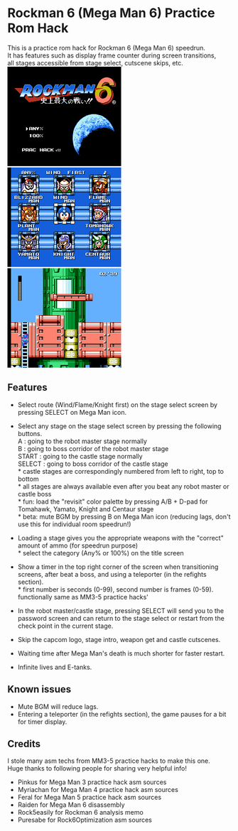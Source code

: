 # Rockman 6 (Mega Man 6) Practice Rom Hack
This is a practice rom hack for Rockman 6 (Mega Man 6) speedrun.  
It has features such as display frame counter during screen transitions,  
all stages accessible from stage select, cutscene skips, etc.  
![pic01](images/pic01.png) ![pic02](images/pic02.png) ![pic03](images/pic03.png)

## Features
- Select route (Wind/Flame/Knight first) on the stage select screen by pressing SELECT on Mega Man icon.  
- Select any stage on the stage select screen by pressing the following buttons.  
A : going to the robot master stage normally  
B : going to boss corridor of the robot master stage  
START : going to the castle stage normally  
SELECT : going to boss corridor of the castle stage  
\* castle stages are correspondingly numbered from left to right, top to bottom  
\* all stages are always available even after you beat any robot master or castle boss  
\* fun: load the "revisit" color palette by pressing A/B + D-pad for Tomahawk, Yamato, Knight and Centaur stage  
\* beta: mute BGM by pressing B on Mega Man icon (reducing lags, don't use this for individual room speedrun!)  
  
- Loading a stage gives you the appropriate weapons with the "correct" amount of ammo (for speedrun purpose)  
\* select the category (Any% or 100%) on the title screen  
  
- Show a timer in the top right corner of the screen when transitioning screens, after beat a boss, and using a teleporter (in the refights section).  
\* first number is seconds (0-99), second number is frames (0-59). functionally same as MM3-5 practice hacks'  
  
- In the robot master/castle stage, pressing SELECT will send you to the password screen and can return to the stage select or restart from the check point in the current stage.
- Skip the capcom logo, stage intro, weapon get and castle cutscenes.
- Waiting time after Mega Man's death is much shorter for faster restart.
- Infinite lives and E-tanks.
  
## Known issues
- Mute BGM will reduce lags.  
- Entering a teleporter (in the refights section), the game pauses for a bit for timer display.  
  
## Credits
I stole many asm techs from MM3-5 practice hacks to make this one.  
Huge thanks to following people for sharing very helpful info!  
- Pinkus for Mega Man 3 practice hack asm sources
- Myriachan for Mega Man 4 practice hack asm sources
- Feral for Mega Man 5 practice hack asm sources
- Raiden for Mega Man 6 disassembly
- Rock5easily for Rockman 6 analysis memo
- Puresabe for Rock6Optimization asm sources
